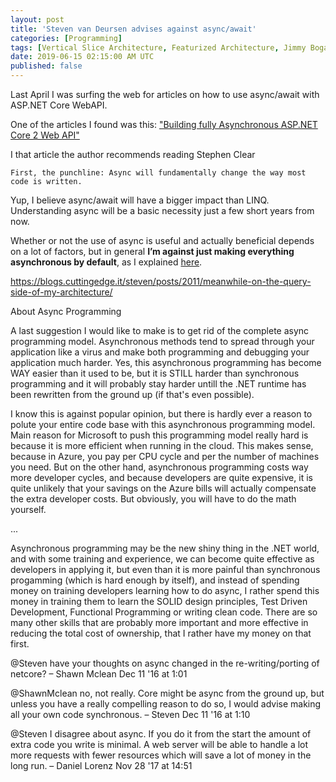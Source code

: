 ```yaml
---
layout: post
title: 'Steven van Deursen advises against async/await'
categories: [Programming]
tags: [Vertical Slice Architecture, Featurized Architecture, Jimmy Bogard, Matthias Käppler]
date: 2019-06-15 02:15:00 AM UTC
published: false
---
```


<!--  -->

Last April I was surfing the web for articles on how to use async/await with ASP.NET Core WebAPI.

One of the articles I found was this: ["Building fully Asynchronous ASP.NET Core 2 Web API"](https://www.mithunvp.com/fully-asynchronous-aspnet-core-2-web-api/)

I that article the author recommends reading Stephen Clear

	First, the punchline: Async will fundamentally change the way most code is written.
Yup, I believe async/await will have a bigger impact than LINQ. Understanding async will be a basic necessity just a few short years from now.



Whether or not the use of async is useful and actually beneficial depends on a lot of factors, but in general **I’m against just making everything asynchronous by default**, as I explained [here](https://codereview.stackexchange.com/questions/84379/viewmodel-creator-design/84402#84402).

https://blogs.cuttingedge.it/steven/posts/2011/meanwhile-on-the-query-side-of-my-architecture/


<!--more-->




About Async Programming

A last suggestion I would like to make is to get rid of the complete async programming model. Asynchronous methods tend to spread through your application like a virus and make both programming and debugging your application much harder. Yes, this asynchronous programming has become WAY easier than it used to be, but it is STILL harder than synchronous programming and it will probably stay harder untill the .NET runtime has been rewritten from the ground up (if that's even possible).

I know this is against popular opinion, but there is hardly ever a reason to polute your entire code base with this asynchronous programming model. Main reason for Microsoft to push this programming model really hard is because it is more efficient when running in the cloud. This makes sense, because in Azure, you pay per CPU cycle and per the number of machines you need. But on the other hand, asynchronous programming costs way more developer cycles, and because developers are quite expensive, it is quite unlikely that your savings on the Azure bills will actually compensate the extra developer costs. But obviously, you will have to do the math yourself.

...



Asynchronous programming may be the new shiny thing in the .NET world, and with some training and experience, we can become quite effective as developers in applying it, but even than it is more painful than synchronous progamming (which is hard enough by itself), and instead of spending money on training developers learning how to do async, I rather spend this money in training them to learn the SOLID design principles, Test Driven Development, Functional Programming or writing clean code. There are so many other skills that are probably more important and more effective in reducing the total cost of ownership, that I rather have my money on that first.





@Steven have your thoughts on async changed in the re-writing/porting of netcore? – Shawn Mclean Dec 11 '16 at 1:01

@ShawnMclean no, not really. Core might be async from the ground up, but unless you have a really compelling reason to do so, I would advise making all your own code synchronous. – Steven Dec 11 '16 at 1:10

@Steven I disagree about async. If you do it from the start the amount of extra code you write is minimal. A web server will be able to handle a lot more requests with fewer resources which will save a lot of money in the long run. – Daniel Lorenz Nov 28 '17 at 14:51

